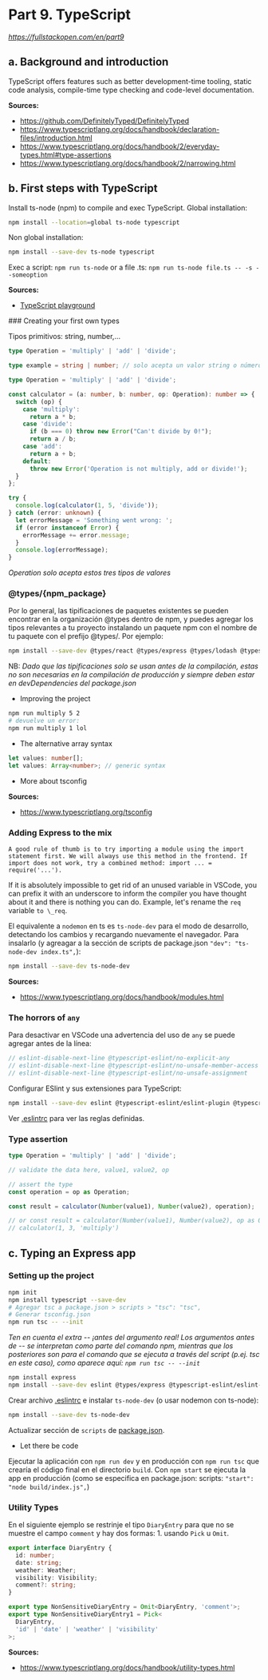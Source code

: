 # Part 9. TypeScript

_https://fullstackopen.com/en/part9_

## a. Background and introduction

TypeScript offers features such as better development-time tooling, static code analysis, compile-time type checking and code-level documentation.

**Sources:**

- https://github.com/DefinitelyTyped/DefinitelyTyped
- https://www.typescriptlang.org/docs/handbook/declaration-files/introduction.html
- https://www.typescriptlang.org/docs/handbook/2/everyday-types.html#type-assertions
- https://www.typescriptlang.org/docs/handbook/2/narrowing.html

## b. First steps with TypeScript

Install ts-node (npm) to compile and exec TypeScript. Global installation:

```sh
npm install --location=global ts-node typescript
```

Non global installation:

```sh
npm install --save-dev ts-node typescript
```

Exec a script: `npm run ts-node` or a file .ts: `npm run ts-node file.ts -- -s --someoption`

**Sources:**

- [TypeScript playground](https://typescriptlang.org/play)

### Creating your first own types

Tipos primitivos: string, number,...

```ts
type Operation = 'multiply' | 'add' | 'divide';

type example = string | number; // solo acepta un valor string o número

type Operation = 'multiply' | 'add' | 'divide';

const calculator = (a: number, b: number, op: Operation): number => {
  switch (op) {
    case 'multiply':
      return a * b;
    case 'divide':
      if (b === 0) throw new Error("Can't divide by 0!");
      return a / b;
    case 'add':
      return a + b;
    default:
      throw new Error('Operation is not multiply, add or divide!');
  }
};

try {
  console.log(calculator(1, 5, 'divide'));
} catch (error: unknown) {
  let errorMessage = 'Something went wrong: ';
  if (error instanceof Error) {
    errorMessage += error.message;
  }
  console.log(errorMessage);
}
```

_Operation solo acepta estos tres tipos de valores_

### @types/{npm_package}

Por lo general, las tipificaciones de paquetes existentes se pueden encontrar en la organización @types dentro de npm, y puedes agregar los tipos relevantes a tu proyecto instalando un paquete npm con el nombre de tu paquete con el prefijo @types/. Por ejemplo:

```sh
npm install --save-dev @types/react @types/express @types/lodash @types/jest @types/mongoose
```

NB: _Dado que las tipificaciones solo se usan antes de la compilación, estas no son necesarias en la compilación de producción y siempre deben estar en devDependencies del package.json_

- Improving the project

```sh
npm run multiply 5 2
# devuelve un error:
npm run multiply 1 lol
```

- The alternative array syntax

```ts
let values: number[];
let values: Array<number>; // generic syntax
```

- More about tsconfig

**Sources:**

- https://www.typescriptlang.org/tsconfig

### Adding Express to the mix

    A good rule of thumb is to try importing a module using the import statement first. We will always use this method in the frontend. If import does not work, try a combined method: import ... = require('...').

If it is absolutely impossible to get rid of an unused variable in VSCode, you can prefix it with an underscore to inform the compiler you have thought about it and there is nothing you can do. Example, let's rename the `req` variable `to \_req`.

El equivalente a `nodemon` en ts es `ts-node-dev` para el modo de desarrollo, detectando los cambios y recargando nuevamente el navegador. Para insalarlo (y agreagar a la sección de scripts de package.json `"dev": "ts-node-dev index.ts",`):

```sh
npm install --save-dev ts-node-dev
```

**Sources:**

- https://www.typescriptlang.org/docs/handbook/modules.html

### The horrors of `any`

Para desactivar en VSCode una advertencia del uso de `any` se puede agregar antes de la línea:

```ts
// eslint-disable-next-line @typescript-eslint/no-explicit-any
// eslint-disable-next-line @typescript-eslint/no-unsafe-member-access
// eslint-disable-next-line @typescript-eslint/no-unsafe-assignment
```

Configurar ESlint y sus extensiones para TypeScript:

```sh
npm install --save-dev eslint @typescript-eslint/eslint-plugin @typescript-eslint/parser
```

Ver [.eslintrc](.eslintrc) para ver las reglas definidas.

### Type assertion

```ts
type Operation = 'multiply' | 'add' | 'divide';

// validate the data here, value1, value2, op

// assert the type
const operation = op as Operation;

const result = calculator(Number(value1), Number(value2), operation);

// or const result = calculator(Number(value1), Number(value2), op as Operation);
// calculator(1, 3, 'multiply')
```

## c. Typing an Express app

### Setting up the project

```sh
npm init
npm install typescript --save-dev
# Agregar tsc a package.json > scripts > "tsc": "tsc",
# Generar tsconfig.json
npm run tsc -- --init
```

_Ten en cuenta el extra -- ¡antes del argumento real! Los argumentos antes de -- se interpretan como parte del comando npm, mientras que los posteriores son para el comando que se ejecuta a través del script (p.ej. tsc en este caso), como aparece aquí: `npm run tsc -- --init`_

```sh
npm install express
npm install --save-dev eslint @types/express @typescript-eslint/eslint-plugin @typescript-eslint/parser
```

Crear archivo [.eslintrc](flight-diaries/.eslintrc) e instalar `ts-node-dev` (o usar nodemon con ts-node):

```sh
npm install --save-dev ts-node-dev
```

Actualizar sección de `scripts` de [package.json](flight-diaries/package.json).

- Let there be code

Ejecutar la aplicación con `npm run dev` y en producción con `npm run tsc` que crearía el código final en el directorio `build`. Con `npm start` se ejecuta la app en producción (como se especifica en package.json: scripts: `"start": "node build/index.js",`)

### Utility Types

En el siguiente ejemplo se restrinje el tipo `DiaryEntry` para que no se muestre el campo `comment` y hay dos formas: 1. usando `Pick` u `Omit`.

```ts
export interface DiaryEntry {
  id: number;
  date: string;
  weather: Weather;
  visibility: Visibility;
  comment?: string;
}

export type NonSensitiveDiaryEntry = Omit<DiaryEntry, 'comment'>;
export type NonSensitiveDiaryEntry1 = Pick<
  DiaryEntry,
  'id' | 'date' | 'weather' | 'visibility'
>;
```

**Sources:**

- https://www.typescriptlang.org/docs/handbook/utility-types.html
